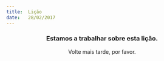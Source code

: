 ```yaml
---
title:  Lição
date:   28/02/2017
---
```


### <center>Estamos a trabalhar sobre esta lição.</center>
<center>Volte mais tarde, por favor.</center>